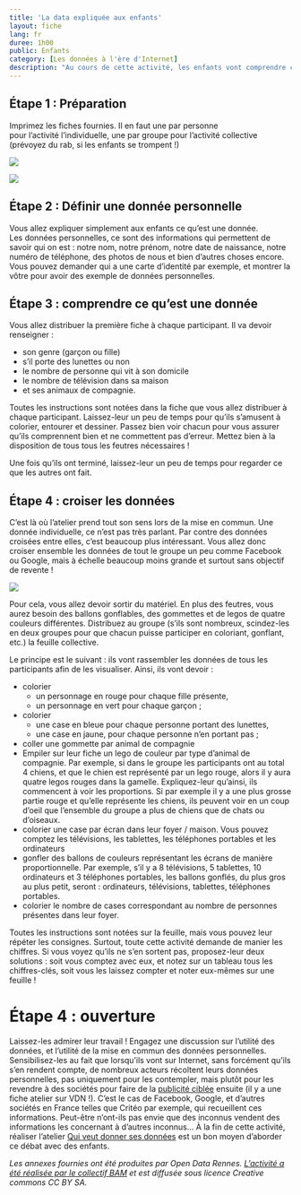 ```yaml
---
title: 'La data expliquée aux enfants'
layout: fiche
lang: fr
duree: 1h00
public: Enfants
category: [Les données à l'ère d'Internet]
description: "Au cours de cette activité, les enfants vont comprendre ce qu’est une donnée et apprendre à les visualiser."
---
```


Étape 1 : Préparation
---------------------

Imprimez les fiches fournies. Il en faut une par personne
pour l’activité l’individuelle, une par groupe pour l’activité
collective (prévoyez du rab, si les enfants se trompent !)

![](https://nothing2hide.org/assets/img/sites/3/2019/09/collectif_bam_atelier_enfants_data_fiche_individuelle-1.png)

![](https://nothing2hide.org/assets/img/sites/3/2019/09/collectif_bam_atelier_enfants_data_fiche_collective.png)

Étape 2 : Définir une donnée personnelle
----------------------------------------

Vous allez expliquer simplement aux enfants ce qu’est une donnée.\
Les données personnelles, ce sont des informations qui permettent de
savoir qui on est : notre nom, notre prénom, notre date de naissance,
notre numéro de téléphone, des photos de nous et bien d’autres choses
encore. Vous pouvez demander qui a une carte d’identité par exemple, et
montrer la vôtre pour avoir des exemple de données personnelles.

Étape 3 : comprendre ce qu’est une donnée
-----------------------------------------

Vous allez distribuer la première fiche à chaque participant. Il va
devoir renseigner :

-   son genre (garçon ou fille)
-   s’il porte des lunettes ou non
-   le nombre de personne qui vit à son domicile
-   le nombre de télévision dans sa maison
-   et ses animaux de compagnie.

Toutes les instructions sont notées dans la fiche que vous allez
distribuer à chaque participant. Laissez-leur un peu de temps pour
qu’ils s’amusent à colorier, entourer et dessiner. Passez bien voir
chacun pour vous assurer qu’ils comprennent bien et ne commettent pas
d’erreur. Mettez bien à la disposition de tous tous les feutres
nécessaires !

Une fois qu’ils ont terminé, laissez-leur un peu de temps pour regarder
ce que les autres ont fait.

Étape 4 : croiser les données
-----------------------------

C’est là où l’atelier prend tout son sens lors de la mise en commun. Une
donnée individuelle, ce n’est pas très parlant. Par contre des données
croisées entre elles, c’est beaucoup plus intéressant. Vous allez donc
croiser ensemble les données de tout le groupe un peu comme Facebook ou
Google, mais à échelle beaucoup moins grande et surtout sans objectif de
revente !

![](https://nothing2hide.org/assets/img/sites/3/2019/09/collectif_bam_datavisualisation_atelier_physique-4.jpg)

Pour cela, vous allez devoir sortir du matériel. En plus des feutres,
vous aurez besoin des ballons gonflables, des gommettes et de legos de
quatre couleurs différentes. Distribuez au groupe (s’ils sont nombreux,
scindez-les en deux groupes pour que chacun puisse participer en
coloriant, gonflant, etc.) la feuille collective.

Le principe est le suivant : ils vont rassembler les données de tous les
participants afin de les visualiser. Ainsi, ils vont devoir :

-   colorier
    -   un personnage en rouge pour chaque fille présente,
    -   un personnage en vert pour chaque garçon ;
-   colorier
    -   une case en bleue pour chaque personne portant des lunettes,
    -   une case en jaune, pour chaque personne n’en portant pas ;
-   coller une gommette par animal de compagnie
-   Empiler sur leur fiche un lego de couleur par type d’animal de
    compagnie. Par exemple, si dans le groupe les participants ont au
    total 4 chiens, et que le chien est représenté par un lego rouge,
    alors il y aura quatre legos rouges dans la gamelle. Expliquez-leur
    qu’ainsi, ils commencent à voir les proportions. Si par exemple il y
    a une plus grosse partie rouge et qu’elle représente les chiens, ils
    peuvent voir en un coup d’oeil que l’ensemble du groupe a plus de
    chiens que de chats ou d’oiseaux.
-   colorier une case par écran dans leur foyer / maison. Vous pouvez
    comptez les télévisions, les tablettes, les téléphones portables et
    les ordinateurs
-   gonfler des ballons de couleurs représentant les écrans de manière
    proportionnelle. Par exemple, s’il y a 8 télévisions, 5 tablettes,
    10 ordinateurs et 3 téléphones portables, les ballons gonflés, du
    plus gros au plus petit, seront : ordinateurs, télévisions,
    tablettes, téléphones portables.
-   colorier le nombre de cases correspondant au nombre de personnes
    présentes dans leur foyer.

Toutes les instructions sont notées sur la feuille, mais vous pouvez
leur répéter les consignes. Surtout, toute cette activité demande de
manier les chiffres. Si vous voyez qu’ils ne s’en sortent pas,
proposez-leur deux solutions : soit vous comptez avec eux, et notez sur
un tableau tous les chiffres-clés, soit vous les laissez compter et
noter eux-mêmes sur une feuille !

Étape 4 : ouverture
===================

Laissez-les admirer leur travail ! Engagez une discussion sur l’utilité
des données, et l’utilité de la mise en commun des données
personnelles.  Sensibilisez-les au fait que lorsqu’ils vont sur
Internet, sans forcément qu’ils s’en rendent compte, de nombreux acteurs
récoltent leurs données personnelles, pas uniquement pour les
contempler, mais plutôt pour les revendre à des sociétés pour faire de
la [publicité
ciblée](https://voyageursdunumerique.fr/fiche/publicite-et-economie-des-medias/)
ensuite (il y a une fiche atelier sur VDN !). C’est le cas de Facebook,
Google, et d’autres sociétés en France telles que Critéo par exemple,
qui recueillent ces informations. Peut-être n’ont-ils pas envie que des
inconnus vendent des informations les concernant à d’autres inconnus… À
la fin de cette activité, réaliser l’atelier [Qui veut donner ses
données](https://voyageursdunumerique.fr/?post_type=fiche&p=14168&preview=true)
est un bon moyen d’aborder ce débat avec des enfants.

*Les annexes fournies ont été produites par Open Data Rennes.
[L’activité a été réalisée par le collectif
BAM](https://collectifbam.fr/projets/realisations/atelier-1-2-3-data/details)
et est diffusée sous licence Creative commons CC BY SA.*
